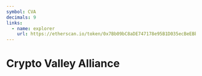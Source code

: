 ```yaml
---
symbol: CVA
decimals: 9
links:
  - name: explorer
    url: https://etherscan.io/token/0x7Bb09bC8aDE747178e95B1D035ecBeEBbB18cFee
---
```


# Crypto Valley Alliance
